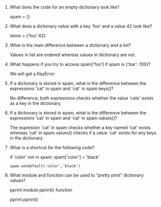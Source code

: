 1. What does the code for an empty dictionary look like?

	spam = {}

2. What does a dictionary value with a key 'foo' and a value 42 look like?

	items = {'foo':42}

3. What is the main difference between a dictionary and a list?

	Values in list are ordered whereas values in dictionary are not.

4. What happens if you try to access spam['foo'] if spam is {'bar': 100}?

	We will get a KeyError

5. If a dictionary is stored in spam, what is the difference between the expressions 'cat' in spam and 'cat' in spam.keys()?

	No difference, both expressions checks whether the value 'cats' exists  as a key in the dictionary.


6. If a dictionary is stored in spam, what is the difference between the expressions 'cat' in spam and 'cat' in spam.values()?

	The expresiion 'cat' in spam checks whether a key named 'cat' exists whereas 'cat' in spam.values() checks if a value 'cat' exists
	for any keys in the dictionary.


7. What is a shortcut for the following code?

	if 'color' not in spam:
    	spam['color'] = 'black' 

    
       spam.setdefault('color','black')


8. What module and function can be used to “pretty print” dictionary values?

	pprint module
	pprint() function

	pprint.pprint()


